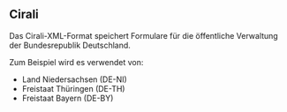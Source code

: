 ## Cirali

Das Cirali-XML-Format speichert Formulare für die öffentliche Verwaltung der Bundesrepublik Deutschland.

Zum Beispiel wird es verwendet von:
* Land Niedersachsen (DE-NI)
* Freistaat Thüringen (DE-TH)
* Freistaat Bayern (DE-BY)

